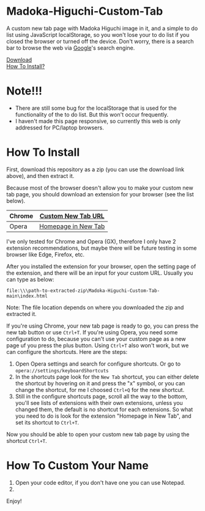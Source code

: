 Madoka-Higuchi-Custom-Tab
=========================
A custom new tab page with Madoka Higuchi image in it, and a simple to do list using JavaScript localStorage, so you won't lose your to do list if you closed the browser or turned off the device. Don't worry, there is a search bar to browse the web via <a href="google.com">Google</a>'s search engine. 

<a href="https://github.com/NavdPlay/Madoka-Higuchi-Custom-Tab/archive/refs/heads/main.zip">Download</a><br>
[How To Install?](#how-to-install)

Note!!!
=========================
- There are still some bug for the localStorage that is used for the functionality of the to do list. But this won't occur frequently.
- I haven't made this page responsive, so currently this web is only addressed for PC/laptop browsers.

How To Install
=========================
First, download this repository as a zip (you can use the download link above), and then extract it.

Because most of the browser doesn't allow you to make your custom new tab page, you should download an extension for your browser (see the list below).

| Chrome | <a href="https://chrome.google.com/webstore/detail/custom-new-tab-url/mmjbdbjnoablegbkcklggeknkfcjkjia/">Custom New Tab URL</a>  |
|--------|---------------------|
| Opera  | <a href="https://addons.opera.com/en/extensions/details/homepage-in-new-tab/">Homepage in New Tab</a> |

I've only tested for Chrome and Opera (GX), therefore I only have 2 extension recommendations, but maybe there will be future testing in some browser like Edge, Firefox, etc.

After you installed the extension for your browser, open the setting page of the extension, and there will be an input for your custom URL. Usually you can type as below:
```
file:\\\path-to-extracted-zip\Madoka-Higuchi-Custom-Tab-main\index.html
```
Note: The file location depends on where you downloaded the zip and extracted it.

If you're using Chrome, your new tab page is ready to go, you can press the new tab button or use ```Ctrl+T```.
If you're using Opera, you need some configuration to do, because you can't use your custom page as a new page uf you press the plus button. Using ```Ctrl+T``` also won't work, but we can configure the shortcuts. Here are the steps:

1. Open Opera settings and search for configure shortcuts. Or go to ```opera://settings/keyboardShortcuts```
2. In the shortcuts page look for the ```New Tab``` shortcut, you can either delete the shortcut by hovering on it and press the "x" symbol, or you can change the shortcut, for me I choosed ```Ctrl+Q``` for the new shortcut.
3. Still in the configure shortcuts page, scroll all the way to the bottom, you'll see lists of extensions with their own extensions, unless you changed them, the default is no shortcut for each extensions. So what you need to do is look for the extension "Homepage in New Tab", and set its shortcut to ```Ctrl+T```.

Now you should be able to open your custom new tab page by using the shortcut ```Ctrl+T```.


How To Custom Your Name
=========================
1. Open your code editor, if you don't have one you can use Notepad.
2. 

Enjoy!
